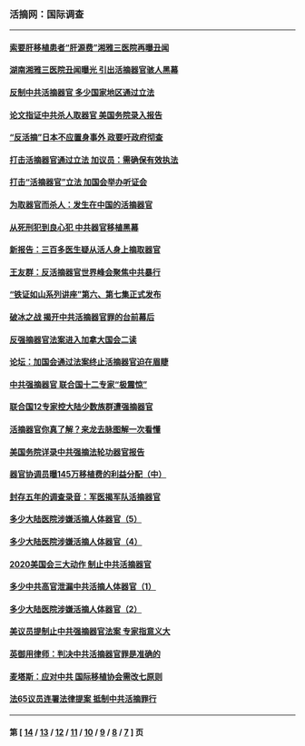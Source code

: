 ### 活摘网：国际调查
---
#### [索要肝移植患者“肝源费”湘雅三医院再曝丑闻](../../pages/nf5947/n14055320.md?10170430) 
#### [湖南湘雅三医院丑闻曝光 引出活摘器官骇人黑幕](../../pages/nf5947/n14051847.md?10170430) 
#### [反制中共活摘器官 多少国家地区通过立法](../../pages/nf5947/n14009863.md?10170430) 
#### [论文指证中共杀人取器官 美国务院录入报告](../../pages/nf5947/n13999890.md?10170430) 
#### [“反活摘”日本不应置身事外 政要吁政府彻查](../../pages/nf5947/n13971188.md?10170430) 
#### [打击活摘器官通过立法 加议员：需确保有效执法](../../pages/nf5947/n13886356.md?10170430) 
#### [打击“活摘器官”立法 加国会举办听证会](../../pages/nf5947/n13869362.md?10170430) 
#### [为取器官而杀人：发生在中国的活摘器官](../../pages/nf5947/n13794731.md?10170430) 
#### [从死刑犯到良心犯 中共器官移植黑幕](../../pages/nf5947/n13764669.md?10170430) 
#### [新报告：三百多医生疑从活人身上摘取器官](../../pages/nf5947/n13703044.md?10170430) 
#### [王友群：反活摘器官世界峰会聚焦中共暴行](../../pages/nf5947/n13250738.md?10170430) 
#### [“铁证如山系列讲座”第六、第七集正式发布](../../pages/nf5947/n13106287.md?10170430) 
#### [破冰之战 揭开中共活摘器官罪的台前幕后](../../pages/nf5947/n13082457.md?10170430) 
#### [反强摘器官法案进入加拿大国会二读](../../pages/nf5947/n13033450.md?10170430) 
#### [论坛：加国会通过法案终止活摘器官迫在眉睫](../../pages/nf5947/n13029839.md?10170430) 
#### [中共强摘器官 联合国十二专家“极震惊”](../../pages/nf5947/n13024313.md?10170430) 
#### [联合国12专家控大陆少数族群遭强摘器官](../../pages/nf5947/n13023877.md?10170430) 
#### [活摘器官你真了解？来龙去脉图解一次看懂](../../pages/nf5947/n13013820.md?10170430) 
#### [美国务院详录中共强摘法轮功器官报告](../../pages/nf5947/n12944519.md?10170430) 
#### [器官协调员曝145万移植费的利益分配（中）](../../pages/nf5947/n12894547.md?10170430) 
#### [封存五年的调查录音：军医揭军队活摘器官](../../pages/nf5947/n12798692.md?10170430) 
#### [多少大陆医院涉嫌活摘人体器官（5）](../../pages/nf5947/n12768383.md?10170430) 
#### [多少大陆医院涉嫌活摘人体器官（4）](../../pages/nf5947/n12664434.md?10170430) 
#### [2020美国会三大动作 制止中共活摘器官](../../pages/nf5947/n12682004.md?10170430) 
#### [多少中共高官泄漏中共活摘人体器官（1）](../../pages/nf5947/n12671234.md?10170430) 
#### [多少大陆医院涉嫌活摘人体器官（2）](../../pages/nf5947/n12655589.md?10170430) 
#### [美议员提制止中共强摘器官法案 专家指意义大](../../pages/nf5947/n12630561.md?10170430) 
#### [英御用律师：判决中共活摘器官罪是准确的](../../pages/nf5947/n12580740.md?10170430) 
#### [麦塔斯：应对中共 国际移植协会需改七原则](../../pages/nf5947/n12514711.md?10170430) 
#### [法65议员连署法律提案 抵制中共活摘罪行](../../pages/nf5947/n12437047.md?10170430) 

---
#### 第 [ [14](./14.md?10170430) / [13](./13.md?10170430) / [12](./12.md?10170430) / [11](./11.md?10170430) / [10](./10.md?10170430) / [9](./9.md?10170430) / [8](./8.md?10170430) / [7](./7.md?10170430) ] 页
